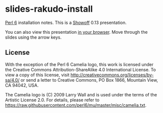 # slides-rakudo-install

[Perl 6](https://perl6.org/) installation notes. This is a
[Showoff](https://github.com/puppetlabs/showoff) 0.13 presentation.

You can also view this presentation [in your
browser](https://mkheironimus.github.io/slides-rakudo-install/). Move through
the slides using the arrow keys.

## License

With the exception of the Perl 6 Camelia logo, this work is licensed under the
Creative Commons Attribution-ShareAlike 4.0 International License. To view a
copy of this license, visit <http://creativecommons.org/licenses/by-sa/4.0/> or
send a letter to Creative Commons, PO Box 1866, Mountain View, CA 94042, USA.

The Camelia logo is (C) 2009 Larry Wall and is used under the terms of the
Artistic License 2.0. For details, please refer to
<https://raw.githubusercontent.com/perl6/mu/master/misc/camelia.txt>.

